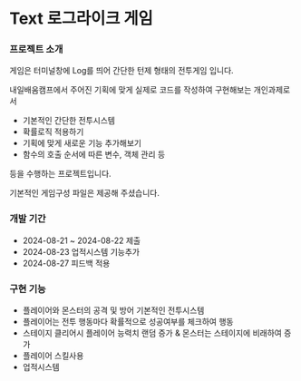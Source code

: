 # Text 로그라이크 게임

### 프로젝트 소개 
게임은 터미널창에 Log를 띄어 간단한 턴제 형태의 전투게임 입니다.

내일배움캠프에서 주어진 기획에 맞게 실제로 코드를 작성하여 구현해보는 개인과제로서
- 기본적인 간단한 전투시스템
- 확률로직 적용하기
- 기획에 맞게 새로운 기능 추가해보기
- 함수의 호출 순서에 따른 변수, 객체 관리 등

등을 수행하는 프로젝트입니다.

기본적인 게임구성 파일은 제공해 주셨습니다.

### 개발 기간
- 2024-08-21 ~ 2024-08-22 제출
- 2024-08-23 업적시스템 기능추가
- 2024-08-27 피드백 적용

### 구현 기능
- 플레이어와 몬스터의 공격 및 방어 기본적인 전투시스템
- 플레이어는 전투 행동마다 확률적으로 성공여부를 체크하여 행동
- 스테이지 클리어시 플레이어 능력치 랜덤 증가 & 몬스터는 스테이지에 비래하여 증가
- 플레이어 스킬사용
- 업적시스템
